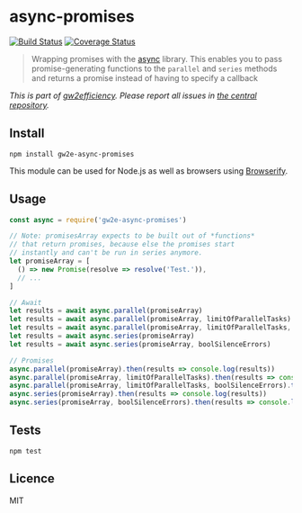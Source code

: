 # async-promises

[![Build Status](https://img.shields.io/travis/gw2efficiency/async-promises.svg?style=flat-square)](https://travis-ci.org/gw2efficiency/async-promises)
[![Coverage Status](https://img.shields.io/codecov/c/github/gw2efficiency/async-promises/master.svg?style=flat-square)](https://codecov.io/github/gw2efficiency/async-promises)

> Wrapping promises with the [async](https://github.com/caolan/async) library. This enables you to
> pass promise-generating functions to the `parallel` and `series` methods and returns a promise instead of having to specify a callback

*This is part of [gw2efficiency](https://gw2efficiency.com). Please report all issues in [the central repository](https://github.com/gw2efficiency/issues/issues).*

## Install

```
npm install gw2e-async-promises
```

This module can be used for Node.js as well as browsers using [Browserify](https://github.com/substack/browserify-handbook#how-node_modules-works).

## Usage

```js
const async = require('gw2e-async-promises')

// Note: promisesArray expects to be built out of *functions*
// that return promises, because else the promises start 
// instantly and can't be run in series anymore.
let promiseArray = [
  () => new Promise(resolve => resolve('Test.')),
  // ...
]

// Await
let results = await async.parallel(promiseArray)
let results = await async.parallel(promiseArray, limitOfParallelTasks)
let results = await async.parallel(promiseArray, limitOfParallelTasks, boolSilenceErrors)
let results = await async.series(promiseArray)
let results = await async.series(promiseArray, boolSilenceErrors)

// Promises
async.parallel(promiseArray).then(results => console.log(results))
async.parallel(promiseArray, limitOfParallelTasks).then(results => console.log(results))
async.parallel(promiseArray, limitOfParallelTasks, boolSilenceErrors).then(results => console.log(results))
async.series(promiseArray).then(results => console.log(results))
async.series(promiseArray, boolSilenceErrors).then(results => console.log(results))
```

## Tests

```
npm test
```

## Licence

MIT
